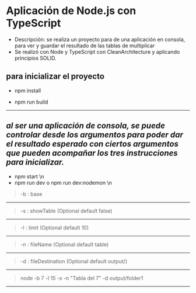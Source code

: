 # Aplicación de Node.js con TypeScript

- Descripción: se realiza un proyecto para de una aplicación en consola, para ver y guardar el resultado de las tablas de multiplicar
- Se realizó con Node y TypeScript con CleanArchitecture y aplicando principios SOLID.

## para inicializar el proyecto

  - npm install
  
 - npm run build  
  ---
  *al ser una aplicación de consola, se puede controlar desde los argumentos para poder dar el resultado esperado con ciertos argumentos que pueden acompañar los tres instrucciones para inicializar.*
  ---
 - npm start \n
 - npm run dev o npm run dev:nodemon \n
  
 > -b : base 
 ---
 > -s : showTable       (Optional default false) 
 ---
 > -l : limit           (Optional default 10) 
 ---
 > -n : fileName        (Optional default table) 
 ---
 > -d : fileDestination (Optional default output/) 
 ---
 > node -b 7 -l 15 -s -n "Tabla del 7" -d output/folder1 
 ---
